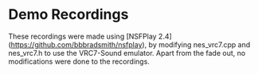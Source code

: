 # Demo Recordings

These recordings were made using [NSFPlay 2.4] (https://github.com/bbbradsmith/nsfplay), by modifying nes_vrc7.cpp and nes_vrc7.h
to use the VRC7-Sound emulator. Apart from the fade out, no modifications were done to the recordings.
